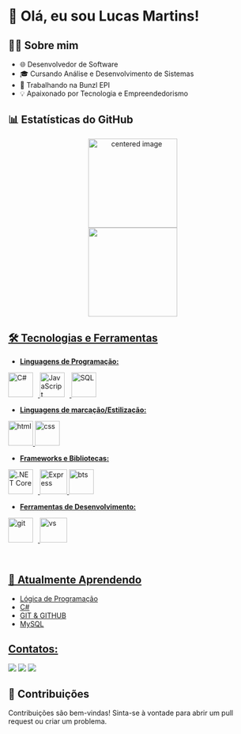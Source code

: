 # 👋 Olá, eu sou Lucas Martins!

## 👨‍💻 Sobre mim

- 🌐 Desenvolvedor de Software
- 🎓 Cursando Análise e Desenvolvimento de Sistemas
- 💼 Trabalhando na Bunzl EPI
- 💡 Apaixonado por Tecnologia e Empreendedorismo

## 📊 Estatísticas do GitHub

<div>
  <a href="https://github.com/Gabrielle-Ribeiro">
  <center>
    <img height="180em" src="https://github-readme-stats.vercel.app/api?username=Lucas-Martins&show_icons=true&theme=dark&include_all_commits=true&count_private=true" alt="centered image">
  </center>
  <center>  
    <img height="180em" src="https://github-readme-stats.vercel.app/api/top-langs/?username=Lucas-Martins&layout=compact&langs_count=7&theme=dark"/> 
  </center>
</div>

## 🛠️ Tecnologias e Ferramentas

- **Linguagens de Programação:**
<p>
  <img src="https://cdn.jsdelivr.net/gh/devicons/devicon/icons/csharp/csharp-original.svg" width="50" height="50" alt="C#" style="margin-right: 10px;">
  <img src="https://cdn.jsdelivr.net/gh/devicons/devicon/icons/javascript/javascript-original.svg" width="50" height="50" alt="JavaScript" style="margin-right: 10px;">
  <img src="https://cdn.jsdelivr.net/gh/devicons/devicon/icons/mysql/mysql-original-wordmark.svg" width="50" height="50" alt="SQL">
</p>

- **Linguagens de marcação/Estilização:**
<p>
  <img src="https://cdn.jsdelivr.net/gh/devicons/devicon/icons/html5/html5-original-wordmark.svg" width="50" height="50" alt="html">
  <img src="https://cdn.jsdelivr.net/gh/devicons/devicon/icons/css3/css3-original-wordmark.svg" width="50" height="50" alt="css">
</p>

- **Frameworks e Bibliotecas:**
<p>
  <img src="https://cdn.jsdelivr.net/gh/devicons/devicon/icons/dotnetcore/dotnetcore-original.svg" width="50" height="50" alt=".NET Core" style="margin-right: 10px;">
  <img src="https://cdn.jsdelivr.net/gh/devicons/devicon/icons/express/express-original-wordmark.svg" width="55" height="50" alt="Express">
  <img src="https://cdn.jsdelivr.net/gh/devicons/devicon/icons/bootstrap/bootstrap-original.svg" width="50" height="50" alt="bts">
</p>

- **Ferramentas de Desenvolvimento:**
<p>
  <img src="https://cdn.jsdelivr.net/gh/devicons/devicon/icons/git/git-original.svg" width="50" height="50" alt="git" style="margin-right: 10px;">
  <img src="https://cdn.jsdelivr.net/gh/devicons/devicon/icons/vscode/vscode-original.svg" width="55" height="50" alt="vs">
</p>
                    
<br>

## 🌱 Atualmente Aprendendo

- Lógica de Programação
- C#
- GIT & GITHUB
- MySQL

## Contatos:

<div>
<a href="https://instagram.com/dev.martinslcs" target="_blank"><img loading="lazy" src="https://img.shields.io/badge/-Instagram-%23E4405F?style=for-the-badge&logo=instagram&logoColor=white" target="_blank"></a>
<a href = "mailto:ccplucasmartins@gmail.com"><img loading="lazy" src="https://img.shields.io/badge/Gmail-D14836?style=for-the-badge&logo=gmail&logoColor=white" target="_blank"></a>
<a href="https://www.linkedin.com/in/lucasmartinsds/" target="_blank"><img loading="lazy" src="https://img.shields.io/badge/-LinkedIn-%230077B5?style=for-the-badge&logo=linkedin&logoColor=white" target="_blank"></a>   
</div>

## 🤝 Contribuições

Contribuições são bem-vindas! Sinta-se à vontade para abrir um pull request ou criar um problema.

